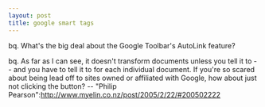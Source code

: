 ```yaml
--- 
layout: post
title: google smart tags
---
```

bq. What's the big deal about the Google Toolbar's AutoLink feature?

bq. As far as I can see, it doesn't transform documents unless you tell it to -- and you have to tell it to for each individual document. If you're so scared about being lead off to sites owned or affiliated with Google, how about just not clicking the button? -- "Philip Pearson":http://www.myelin.co.nz/post/2005/2/22/#200502222
